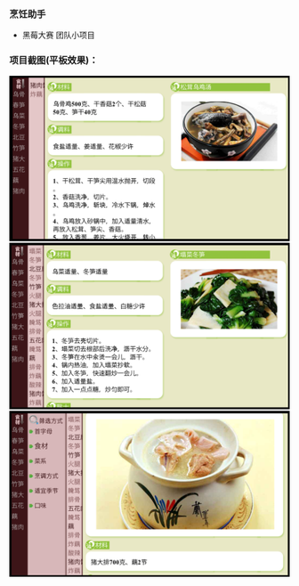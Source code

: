 ### 烹饪助手

* 黑莓大赛 团队小项目
  
### 项目截图(平板效果)：
![截图1](https://github.com/wteam-xq/cookhelper/blob/master/screenshots1.png)
![截图2](https://github.com/wteam-xq/cookhelper/blob/master/screenshots2.png)
![截图3](https://github.com/wteam-xq/cookhelper/blob/master/screenshots3.png)
